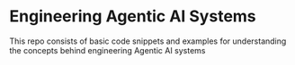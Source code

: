 # Engineering Agentic AI Systems
This repo consists of basic code snippets and examples for understanding the concepts behind engineering Agentic AI systems
